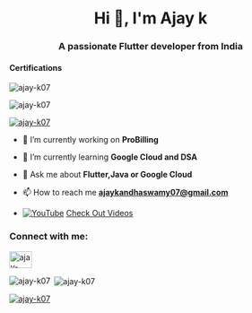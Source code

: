 <h1 align="center">Hi 👋, I'm Ajay k</h1>
<h3 align="center">A passionate Flutter developer from India</h3>

<h4>Certifications</h4>

<p><img align="center" src="https://api.accredible.com/v1/frontend/credential_website_embed_image/badge/47478366" alt="ajay-k07"/></p>


<p align="left"> <img src="https://komarev.com/ghpvc/?username=ajay-k07&label=Profile%20views&color=0e75b6&style=flat" alt="ajay-k07" /> </p>

<p align="left"> <a href="https://github.com/ryo-ma/github-profile-trophy"><img src="https://github-profile-trophy.vercel.app/?username=ajay-k07" alt="ajay-k07" /></a> </p>

- 🔭 I’m currently working on **ProBilling**

- 🌱 I’m currently learning **Google Cloud and DSA**

- 💬 Ask me about **Flutter,Java or Google Cloud**

- 📫 How to reach me **ajaykandhaswamy07@gmail.com**

- [![YouTube](https://img.shields.io/badge/YouTube-%23FF0000.svg?logo=YouTube&logoColor=white)](https://www.youtube.com/@ajay-k07) [Check Out Videos](https://www.youtube.com/@ajay-k07)

<h3 align="left">Connect with me:</h3>
<p align="left">
<a href="https://linkedin.com/in/ajay-k07" target="blank"><img align="center" src="https://raw.githubusercontent.com/rahuldkjain/github-profile-readme-generator/master/src/images/icons/Social/linked-in-alt.svg" alt="ajay-k07" height="30" width="40" /></a>
</p>

<p><img align="left" src="https://github-readme-stats.vercel.app/api/top-langs?username=ajay-k07&show_icons=true&locale=en&layout=compact" alt="ajay-k07" /></p>

<p>&nbsp;<img align="center" src="https://github-readme-stats.vercel.app/api?username=ajay-k07&show_icons=true&locale=en" alt="ajay-k07" /></p>

<p><a href="https://api.accredible.com/v1/frontend/credential_website_embed_image/certificate/47478366"><img align="center" src="https://github-readme-streak-stats.herokuapp.com/?user=ajay-k07&" alt="ajay-k07" /></p>

